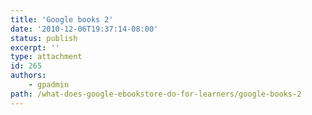 ```yaml
---
title: 'Google books 2'
date: '2010-12-06T19:37:14-08:00'
status: publish
excerpt: ''
type: attachment
id: 265
authors:
    - gpadmin
path: /what-does-google-ebookstore-do-for-learners/google-books-2
---
```

<!DOCTYPE html PUBLIC "-//W3C//DTD HTML 4.0 Transitional//EN" "http://www.w3.org/TR/REC-html40/loose.dtd">
<?xml encoding="UTF-8">
